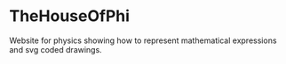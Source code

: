 # TheHouseOfPhi
Website for physics showing how to represent mathematical expressions and svg coded drawings.
